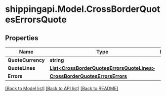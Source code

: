 
# shippingapi.Model.CrossBorderQuotesErrorsQuote

## Properties

Name | Type | Description | Notes
------------ | ------------- | ------------- | -------------
**QuoteCurrency** | **string** |  | [optional] 
**QuoteLines** | [**List&lt;CrossBorderQuotesErrorsQuoteLines&gt;**](CrossBorderQuotesErrorsQuoteLines.md) |  | [optional] 
**Errors** | [**CrossBorderQuotesErrorsErrors**](CrossBorderQuotesErrorsErrors.md) |  | [optional] 

[[Back to Model list]](../README.md#documentation-for-models)
[[Back to API list]](../README.md#documentation-for-api-endpoints)
[[Back to README]](../README.md)

